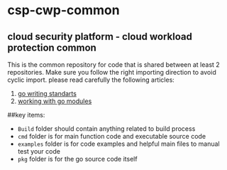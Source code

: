 # csp-cwp-common
## cloud security platform - cloud workload protection common
This is the common repository for code that is shared between at least 2 repositories. 
Make sure you follow the right importing direction to avoid cyclic import.
please read carefully the following articles:
1. [go writing standarts](https://divvycloud.atlassian.net/wiki/spaces/EN/pages/10490904845/Go+writing+standards)
2. [working with go modules](https://divvycloud.atlassian.net/wiki/spaces/DEV/pages/10018651534/working+with+go+modules)

##key items:
* `Build` folder should contain anything related to build process
* `cmd` folder is for main function code and executable source code
* `examples` folder is for code examples and helpful main files to manual test your code
* `pkg` folder is for the go source code itself
